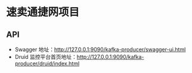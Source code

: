 # 速卖通捷网项目

## API

- Swagger 地址：<http://127.0.0.1:9090/kafka-producer/swagger-ui.html>
- Druid 监控平台首页地址：<http://127.0.0.1:9090/kafka-producer/druid/index.html>